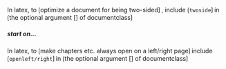 In latex, to ⟮optimize a document for being two-sided⟯ , include ⟮`twoside`⟯ in ⟮the optional argument [] of documentclass⟯

##### start on...

In latex, to ⟮make chapters etc. always open on a left/right page⟯  include ⟮`openleft/right`⟯ in ⟮the optional argument [] of documentclass⟯